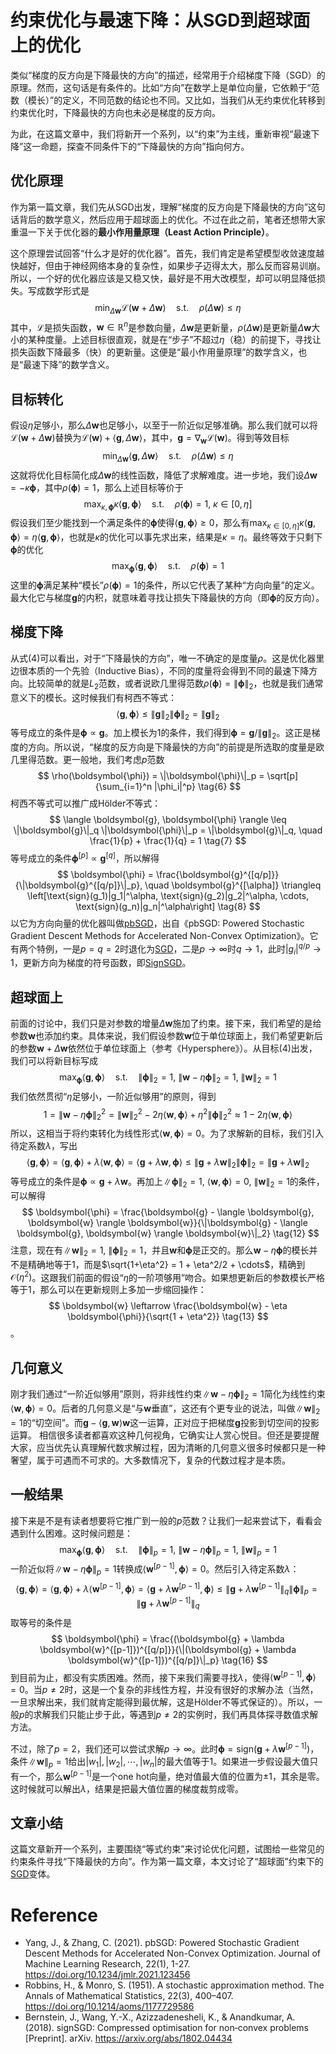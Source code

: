 # 约束优化与最速下降：从SGD到超球面上的优化

类似“梯度的反方向是下降最快的方向”的描述，经常用于介绍梯度下降（SGD）的原理。然而，这句话是有条件的。比如“方向”在数学上是单位向量，它依赖于“范数（模长）”的定义，不同范数的结论也不同。又比如，当我们从无约束优化转移到约束优化时，下降最快的方向也未必是梯度的反方向。

为此，在这篇文章中，我们将新开一个系列，以“约束”为主线，重新审视“最速下降”这一命题，探查不同条件下的“下降最快的方向”指向何方。

## 优化原理

作为第一篇文章，我们先从SGD出发，理解“梯度的反方向是下降最快的方向”这句话背后的数学意义，然后应用于超球面上的优化。不过在此之前，笔者还想带大家重温一下关于优化器的**最小作用量原理（Least Action Principle）**。

这个原理尝试回答“什么才是好的优化器”。首先，我们肯定是希望模型收敛速度越快越好，但由于神经网络本身的复杂性，如果步子迈得太大，那么反而容易训崩。所以，一个好的优化器应该是又稳又快，最好是不用大改模型，却可以明显降低损失。写成数学形式是
$$
\min_{\Delta\boldsymbol{w}} \mathcal{L}(\boldsymbol{w} + \Delta\boldsymbol{w}) \quad \text{s.t.} \quad \rho(\Delta\boldsymbol{w}) \leq \eta \tag{1}
$$
其中，$\mathcal{L}$是损失函数，$\boldsymbol{w} \in \mathbb{R}^n$是参数向量，$\Delta\boldsymbol{w}$是更新量，$\rho(\Delta\boldsymbol{w})$是更新量$\Delta\boldsymbol{w}$大小的某种度量。上述目标很直观，就是在“步子”不超过$\eta$（稳）的前提下，寻找让损失函数下降最多（快）的更新量。这便是“最小作用量原理”的数学含义，也是“最速下降”的数学含义。

## 目标转化

假设$\eta$足够小，那么$\Delta\boldsymbol{w}$也足够小，以至于一阶近似足够准确。那么我们就可以将$\mathcal{L}(\boldsymbol{w} + \Delta\boldsymbol{w})$替换为$\mathcal{L}(\boldsymbol{w}) + \langle \boldsymbol{g}, \Delta\boldsymbol{w} \rangle$，其中，$\boldsymbol{g} = \nabla_{\boldsymbol{w}} \mathcal{L}(\boldsymbol{w})$。得到等效目标
$$
\min_{\Delta\boldsymbol{w}} \langle \boldsymbol{g}, \Delta\boldsymbol{w} \rangle \quad \text{s.t.} \quad \rho(\Delta\boldsymbol{w}) \leq \eta \tag{2}
$$
这就将优化目标简化成$\Delta\boldsymbol{w}$的线性函数，降低了求解难度。进一步地，我们设$\Delta\boldsymbol{w} = -\kappa \boldsymbol{\phi}$，其中$\rho(\boldsymbol{\phi}) = 1$，那么上述目标等价于
$$
\max_{\kappa, \boldsymbol{\phi}} \kappa \langle \boldsymbol{g}, \boldsymbol{\phi} \rangle \quad \text{s.t.} \quad \rho(\boldsymbol{\phi}) = 1,\ \kappa \in [0, \eta] \tag{3}
$$
假设我们至少能找到一个满足条件的$\boldsymbol{\phi}$使得$\langle \boldsymbol{g}, \boldsymbol{\phi} \rangle \geq 0$，那么有$\max_{\kappa \in [0, \eta]} \kappa \langle \boldsymbol{g}, \boldsymbol{\phi} \rangle = \eta \langle \boldsymbol{g}, \boldsymbol{\phi} \rangle$，也就是$\kappa$的优化可以事先求出来，结果是$\kappa = \eta$。最终等效于只剩下$\boldsymbol{\phi}$的优化
$$
\max_{\boldsymbol{\phi}} \langle \boldsymbol{g}, \boldsymbol{\phi} \rangle \quad \text{s.t.} \quad \rho(\boldsymbol{\phi}) = 1 \tag{4}
$$
这里的$\boldsymbol{\phi}$满足某种“模长”$\rho(\boldsymbol{\phi}) = 1$的条件，所以它代表了某种“方向向量”的定义。最大化它与梯度$\boldsymbol{g}$的内积，就意味着寻找让损失下降最快的方向（即$\boldsymbol{\phi}$的反方向）。

## 梯度下降

从式(4)可以看出，对于“下降最快的方向”，唯一不确定的是度量$\rho$。这是优化器里边很本质的一个先验（Inductive Bias），不同的度量将会得到不同的最速下降方向。比较简单的就是$L_2$范数，或者说欧几里得范数$\rho(\boldsymbol{\phi}) = \|\boldsymbol{\phi}\|_2$，也就是我们通常意义下的模长。这时候我们有柯西不等式：
$$
\langle \boldsymbol{g}, \boldsymbol{\phi} \rangle \leq \|\boldsymbol{g}\|_2 \|\boldsymbol{\phi}\|_2 = \|\boldsymbol{g}\|_2 \tag{5}
$$
等号成立的条件是$\boldsymbol{\phi} \propto \boldsymbol{g}$。加上模长为1的条件，我们得到$\boldsymbol{\phi} = \boldsymbol{g} / \|\boldsymbol{g}\|_2$。这正是梯度的方向。所以说，“梯度的反方向是下降最快的方向”的前提是所选取的度量是欧几里得范数。更一般地，我们考虑$p$范数
$$
\rho(\boldsymbol{\phi}) = \|\boldsymbol{\phi}\|_p = \sqrt[p]{\sum_{i=1}^n |\phi_i|^p} \tag{6}
$$
柯西不等式可以推广成Hölder不等式：
$$
\langle \boldsymbol{g}, \boldsymbol{\phi} \rangle \leq \|\boldsymbol{g}\|_q \|\boldsymbol{\phi}\|_p = \|\boldsymbol{g}\|_q, \quad \frac{1}{p} + \frac{1}{q} = 1 \tag{7}
$$
等号成立的条件$\boldsymbol{\phi}^{[p]} \propto \boldsymbol{g}^{[q]}$，所以解得
$$
\boldsymbol{\phi} = \frac{\boldsymbol{g}^{[q/p]}}{\|\boldsymbol{g}^{[q/p]}\|_p}, \quad \boldsymbol{g}^{[\alpha]} \triangleq \left[\text{sign}(g_1)|g_1|^\alpha, \text{sign}(g_2)|g_2|^\alpha, \cdots, \text{sign}(g_n)|g_n|^\alpha\right] \tag{8}
$$
以它为方向向量的优化器叫做[pbSGD](https://doi.org/10.1234/jmlr.2021.123456)，出自《pbSGD: Powered Stochastic Gradient Descent Methods for Accelerated Non-Convex Optimization》。它有两个特例，一是$p=q=2$时退化为[SGD](https://doi.org/10.1214/aoms/1177729586)，二是$p \to \infty$时$q \to 1$，此时$|g_i|^{q/p} \to 1$，更新方向为梯度的符号函数，即[SignSGD](https://arxiv.org/abs/1802.04434)。

## 超球面上

前面的讨论中，我们只是对参数的增量$\Delta\boldsymbol{w}$施加了约束。接下来，我们希望的是给参数$\boldsymbol{w}$也添加约束。具体来说，我们假设参数$\boldsymbol{w}$位于单位球面上，我们希望更新后的参数$\boldsymbol{w} + \Delta\boldsymbol{w}$依然位于单位球面上（参考《Hypersphere》）。从目标(4)出发，我们可以将新目标写成
$$
\max_{\boldsymbol{\phi}} \langle \boldsymbol{g}, \boldsymbol{\phi} \rangle \quad \text{s.t.} \quad \|\boldsymbol{\phi}\|_2 = 1,\ \|\boldsymbol{w} - \eta \boldsymbol{\phi}\|_2 = 1,\ \|\boldsymbol{w}\|_2 = 1 \tag{9}
$$
我们依然贯彻“$\eta$足够小，一阶近似够用”的原则，得到
$$
1 = \|\boldsymbol{w} - \eta \boldsymbol{\phi}\|_2^2 = \|\boldsymbol{w}\|_2^2 - 2\eta \langle \boldsymbol{w}, \boldsymbol{\phi} \rangle + \eta^2 \|\boldsymbol{\phi}\|_2^2 \approx 1 - 2\eta \langle \boldsymbol{w}, \boldsymbol{\phi} \rangle \tag{10}
$$
所以，这相当于将约束转化为线性形式$\langle \boldsymbol{w}, \boldsymbol{\phi} \rangle = 0$。为了求解新的目标，我们引入待定系数$\lambda$，写出
$$
\langle \boldsymbol{g}, \boldsymbol{\phi} \rangle = \langle \boldsymbol{g}, \boldsymbol{\phi} \rangle + \lambda \langle \boldsymbol{w}, \boldsymbol{\phi} \rangle = \langle \boldsymbol{g} + \lambda \boldsymbol{w}, \boldsymbol{\phi} \rangle \leq \|\boldsymbol{g} + \lambda \boldsymbol{w}\|_2 \|\boldsymbol{\phi}\|_2 = \|\boldsymbol{g} + \lambda \boldsymbol{w}\|_2 \tag{11}
$$
等号成立的条件是$\boldsymbol{\phi} \propto \boldsymbol{g} + \lambda \boldsymbol{w}$。再加上$\|\boldsymbol{\phi}\|_2=1,\ \langle \boldsymbol{w}, \boldsymbol{\phi} \rangle=0,\ \|\boldsymbol{w}\|_2=1$的条件，可以解得
$$
\boldsymbol{\phi} = \frac{\boldsymbol{g} - \langle \boldsymbol{g}, \boldsymbol{w} \rangle \boldsymbol{w}}{\|\boldsymbol{g} - \langle \boldsymbol{g}, \boldsymbol{w} \rangle \boldsymbol{w}\|_2} \tag{12}
$$
注意，现在有$\|\boldsymbol{w}\|_2=1,\ \|\boldsymbol{\phi}\|_2=1$，并且$\boldsymbol{w}$和$\boldsymbol{\phi}$是正交的。那么$\boldsymbol{w} - \eta \boldsymbol{\phi}$的模长并不是精确地等于1，而是$\sqrt{1+\eta^2} = 1 + \eta^2/2 + \cdots$，精确到$\mathcal{O}(\eta^2)$。这跟我们前面的假设“$\eta$的一阶项够用”吻合。如果想更新后的参数模长严格等于1，那么可以在更新规则上多加一步缩回操作：
$$
\boldsymbol{w} \leftarrow \frac{\boldsymbol{w} - \eta \boldsymbol{\phi}}{\sqrt{1 + \eta^2}} \tag{13}
$$。

## 几何意义

刚才我们通过“一阶近似够用”原则，将非线性约束$\|\boldsymbol{w} - \eta \boldsymbol{\phi}\|_2 = 1$简化为线性约束$\langle \boldsymbol{w}, \boldsymbol{\phi} \rangle = 0$。后者的几何意义是“与$\boldsymbol{w}$垂直”，这还有个更专业的说法，叫做$\|\boldsymbol{w}\|_2=1$的“切空间”。而$\boldsymbol{g} - \langle \boldsymbol{g}, \boldsymbol{w} \rangle \boldsymbol{w}$这一运算，正对应于把梯度$\boldsymbol{g}$投影到切空间的投影运算。
相信很多读者都喜欢这种几何视角，它确实让人赏心悦目。但还是要提醒大家，应当优先认真理解代数求解过程，因为清晰的几何意义很多时候都只是一种奢望，属于可遇而不可求的。大多数情况下，复杂的代数过程才是本质。

## 一般结果

接下来是不是有读者想要将它推广到一般的$p$范数？让我们一起来尝试下，看看会遇到什么困难。这时候问题是：
$$
\max_{\boldsymbol{\phi}} \langle \boldsymbol{g}, \boldsymbol{\phi} \rangle \quad \text{s.t.} \quad \|\boldsymbol{\phi}\|_p = 1,\ \|\boldsymbol{w} - \eta \boldsymbol{\phi}\|_p = 1,\ \|\boldsymbol{w}\|_p = 1 \tag{14}
$$
一阶近似将$\|\boldsymbol{w} - \eta \boldsymbol{\phi}\|_p = 1$转换成$\langle \boldsymbol{w}^{[p-1]}, \boldsymbol{\phi} \rangle = 0$。然后引入待定系数$\lambda$：
$$
\langle \boldsymbol{g}, \boldsymbol{\phi} \rangle = \langle \boldsymbol{g}, \boldsymbol{\phi} \rangle + \lambda \langle \boldsymbol{w}^{[p-1]}, \boldsymbol{\phi} \rangle = \langle \boldsymbol{g} + \lambda \boldsymbol{w}^{[p-1]}, \boldsymbol{\phi} \rangle \leq \|\boldsymbol{g} + \lambda \boldsymbol{w}^{[p-1]}\|_q \|\boldsymbol{\phi}\|_p = \|\boldsymbol{g} + \lambda \boldsymbol{w}^{[p-1]}\|_q \tag{15}
$$
取等号的条件是
$$
\boldsymbol{\phi} = \frac{(\boldsymbol{g} + \lambda \boldsymbol{w}^{[p-1]})^{[q/p]}}{\|(\boldsymbol{g} + \lambda \boldsymbol{w}^{[p-1]})^{[q/p]}\|_p} \tag{16}
$$
到目前为止，都没有实质困难。然而，接下来我们需要寻找$\lambda$，使得$\langle \boldsymbol{w}^{[p-1]}, \boldsymbol{\phi} \rangle = 0$。当$p \neq 2$时，这是一个复杂的非线性方程，并没有很好的求解办法（当然，一旦求解出来，我们就肯定能得到最优解，这是Hölder不等式保证的）。所以，一般$p$的求解我们只能止步于此，等遇到$p \neq 2$的实例时，我们再具体探寻数值求解方法。

不过，除了$p=2$，我们还可以尝试求解$p \to \infty$。此时$\boldsymbol{\phi} = \text{sign}(\boldsymbol{g} + \lambda \boldsymbol{w}^{[p-1]})$，条件$\|\boldsymbol{w}\|_p = 1$给出$|w_1|, |w_2|, \cdots, |w_n|$的最大值等于1。如果进一步假设最大值只有一个，那么$\boldsymbol{w}^{[p-1]}$是一个one hot向量，绝对值最大值的位置为$\pm 1$，其余是零。这时候就可以解出$\lambda$，结果是把最大值位置的梯度裁剪成零。

## 文章小结

这篇文章新开一个系列，主要围绕“等式约束”来讨论优化问题，试图给一些常见的约束条件寻找“下降最快的方向”。作为第一篇文章，本文讨论了“超球面”约束下的[SGD](https://doi.org/10.1214/aoms/1177729586)变体。


# Reference
- Yang, J., & Zhang, C. (2021). pbSGD: Powered Stochastic Gradient Descent Methods for Accelerated Non-Convex Optimization. Journal of Machine Learning Research, 22(1), 1-27. https://doi.org/10.1234/jmlr.2021.123456
- Robbins, H., & Monro, S. (1951). A stochastic approximation method. The Annals of Mathematical Statistics, 22(3), 400–407. https://doi.org/10.1214/aoms/1177729586
- Bernstein, J., Wang, Y.-X., Azizzadenesheli, K., & Anandkumar, A. (2018). signSGD: Compressed optimisation for non‐convex problems [Preprint]. arXiv. https://arxiv.org/abs/1802.04434

